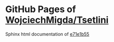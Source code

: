 GitHub Pages of [WojciechMigda/Tsetlini](https://github.com/WojciechMigda/Tsetlini.git)
===
Sphinx html documentation of [e71e1b55](https://github.com/WojciechMigda/Tsetlini/tree/e71e1b555d3ba2dd8449576f304f79d0abe3eadf)
